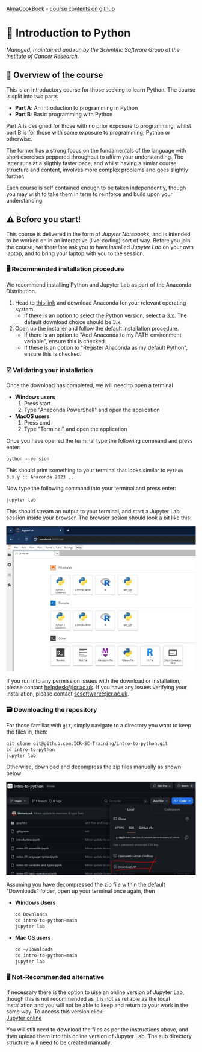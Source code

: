 [AlmaCookBook](https://almacookbook.github.io/) - [course contents on github](https://github.com/ICR-SC-Training/intro-to-python)
# 🐍 Introduction to Python
*Managed, maintained and run by the Scientific Software Group at the Institute of Cancer Research.*

## 🚀 Overview of the course
This is an introductory course for those seeking to learn Python. The course is split into two parts
- **Part A**: An introduction to programming in Python
- **Part B**: Basic programming with Python

Part A is designed for those with no prior exposure to programming, whilst part B is for those with some exposure to programming, Python or otherwise.

The former has a strong focus on the fundamentals of the language with short exercises peppered throughout to affirm your understanding. 
The latter runs at a sligthly faster pace, and whilst having a simlar course structure and content, involves more complex problems and goes slightly further.

Each course is self contained enough to be taken independently, though you may wish to take them in term to reinforce and build upon your understanding.


## ⚠️ Before you start!

This course is delivered in the form of *Jupyter Notebooks*, and is intended to be worked on in an interactive (live-coding) sort of way. 
Before you join the course, we therefore ask you to have installed *Jupyter Lab* on your own laptop, and to bring your laptop with you to the session.


### 🖥️ Recommended installation procedure

We recommend installing Python and Jupyter Lab as part of the Anaconda Distribution.

1. Head to [this link](https://www.anaconda.com/download#download-section) and download Anaconda for your relevant operating system.
    - If there is an option to select the Python version, select a 3.x. The default download choice should be 3.x.
2. Open up the installer and follow the default installation procedure.
    - If there is an option to "Add Anaconda to my PATH environment variable", ensure this is checked.
    - If these is an option to "Register Anaconda as my default Python", ensure this is checked.


### ☑️ Validating your installation

Once the download has completed, we will need to open a terminal

- **Windows users**
    1. Press start
    2. Type "Anaconda PowerShell" and open the application
- **MacOS users**
    1. Press cmd
    2. Type "Terminal" and open the application

Once you have opened the terminal type the following command and press enter:

```shell
python --version
```

This should print something to your terminal that looks similar to `Python 3.x.y :: Anaconda 2023 ...`

Now type the following command into your terminal and press enter:

```shell
jupyter lab
```

This should stream an output to your terminal, and start a Jupyter Lab session inside your browser. The browser sesion should look a bit like this:

![Jupyter Lab](graphics/jupyter_lab.JPG)

If you run into any permission issues with the download or installation, please contact helpdesk@icr.ac.uk.
If you have any issues verifying your installation, please contact scsoftware@icr.ac.uk.

### 🗃️ Downloading the repository

For those familiar with `git`, simply navigate to a directory you want to keep the files in, then:

```shell
git clone git@github.com:ICR-SC-Training/intro-to-python.git
cd intro-to-python
jupyter lab
```

Otherwise, download and decompress the zip files manually as shown below

![Jupyter Lab](graphics/zip_download.JPG)

Assuming you have decompressed the zip file within the default "Downloads" folder, open up your terminal once again, then

- **Windows Users**
    ```shell
    cd Downloads
    cd intro-to-python-main
    jupyter lab
    ```
- **Mac OS users**
    ```shell
    cd ~/Downloads
    cd intro-to-python-main
    jupyter lab
    ```

### 🖥️ Not-Recommended alternative

If necessary there is the option to uise an online version of Jupyter Lab, though this is not recommended as it is not as reliable as the local installation and you will not be able to keep and return to your work in the same way. To access this version click:  
[Jupyter online](https://jupyter.org/try-jupyter/lab/?path=notebooks%2FIntro.ipynb)

You will still need to download the files as per the instructions above, and then upload them into this online version of Jupyter Lab. The sub directory structure will need to be created manually.
